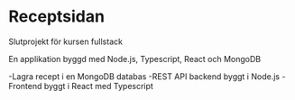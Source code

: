 # Receptsidan
Slutprojekt för kursen fullstack

En applikation byggd med Node.js, Typescript, React och MongoDB

-Lagra recept i en MongoDB databas
-REST API backend byggt i Node.js
-Frontend byggt i React med Typescript
